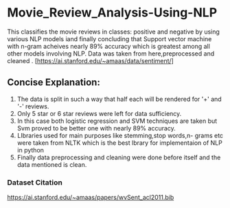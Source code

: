 # Movie_Review_Analysis-Using-NLP
 This classifies the movie reviews in classes: positive and negative by using various NLP models iand finally concluding that Support vector machine with n-gram acheives nearly 89% accuracy which is greatest among all other models involving NLP. Data was taken from here,preprocessed and cleaned .
 [https://ai.stanford.edu/~amaas/data/sentiment/]
 
## Concise Explanation:
1. The data is split in such a way that half each will be rendered for '+' and '-'  reviews.
2. Only 5 star or 6 star reviews were left for data sufficiency.
3. In this case both logistic regression and SVM techniques are taken but Svm proved to be better one with nearly 89% accuracy.
4. LIbraries used for main purposes like stemming,stop words,n- grams etc were taken from NLTK which is the best lbrary for implementaion of NLP in python
5. Finally data preprocessing and cleaning were done before itself and the data mentioned is clean.

### Dataset Citation
https://ai.stanford.edu/~amaas/papers/wvSent_acl2011.bib
